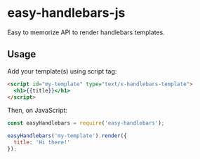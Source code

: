 # easy-handlebars-js
Easy to memorize API to render handlebars templates.

## Usage
Add your template(s) using script tag:
```html
<script id="my-template" type="text/x-handlebars-template">
  <h1>{{title}}</h1>
</script>
```

Then, on JavaScript:
```js
const easyHandlebars = require('easy-handlebars');

easyHandlebars('my-template').render({
  title: 'Hi there!'
});
```

